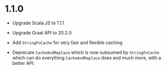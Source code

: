 # 1.1.0

* Upgrade Scala.JS to 1.1.1
* Upgrade Graal API to 20.2.0

* Add `StringFnCache` for very fast and flexible caching

* Deprecate `CacheAndReplace` which is now subsumed by `StringFnCache` which can do everything `CacheAndReplace` does
  and much more, with a better API.
